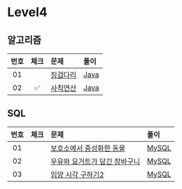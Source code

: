 # Level4

## 알고리즘

| 번호 | 체크 | 문제 | 풀이 |
| :-: | :-: | :-- | :-- |
| 01 |                    | [징검다리](https://school.programmers.co.kr/learn/courses/30/lessons/43236) | [Java](./solution/_01_징검다리/Solution.java) |
| 02 | :white_check_mark: | [사칙연산](https://school.programmers.co.kr/learn/courses/30/lessons/1843) | [Java](./solution/_02_사칙연산/Solution.java) |

## SQL

| 번호 | 체크 | 문제 | 풀이 |
| :-: | :-: | :-- | :-- |
| 01 |                    | [보호소에서 중성화한 동물](https://programmers.co.kr/learn/courses/30/lessons/59045) | [MySQL](./solution/보호소에서_중성화한_동물/Solution_mysql.sql) |
| 02 |                    | [우유와 요거트가 담긴 장바구니](https://programmers.co.kr/learn/courses/30/lessons/62284) | [MySQL](./solution/우유와_요거트가_담긴_장바구니/Solution_mysql.sql) |
| 03 |                    | [입양 시각 구하기2](https://programmers.co.kr/learn/courses/30/lessons/59413) | [MySQL](./solution/입양_시각_구하기_2/Solution_mysql.sql) |
